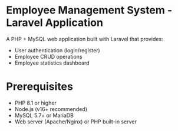 # Employee Management System - Laravel Application
A PHP + MySQL web application built with Laravel that provides:
* User authentication (login/register)
* Employee CRUD operations
* Employee statistics dashboard

# Prerequisites
* PHP 8.1 or higher
* Node.js (v16+ recommended)
* MySQL 5.7+ or MariaDB
* Web server (Apache/Nginx) or PHP built-in server
